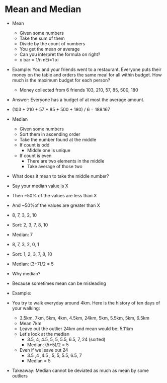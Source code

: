 # Mean and Median

- Mean

  - Given some numbers
  - Take the sum of them
  - Divide by the count of numbers
  - You get the mean or average
  - Can you interpret the formula on right?
  - x bar = 1/n nEi=1 xi

- Example: You and your friends went to a restaurant. Everyone puts their money on the table and orders the same meal for all within budget. How much is the maximum budget for each person?
  - Money collected from 6 friends 103, 210, 57, 85, 500, 180
- Answer: Everyone has a budget of at most the average amount.
- (103 + 210 + 57 + 85 + 500 + 180) / 6 = 189.167

- Median

  - Given some numbers
  - Sort them in ascending order
  - Take the number found at the middle
  - If count is odd
    - Middle one is unique
  - If count is even
    - There are two elements in the middle
    - Take average of those two

- What does it mean to take the middle number?
- Say your median value is X
- Then ~50% of the values are less than X
- And ~50%of the values are greater than X
- 8, 7, 3, 2, 10
- Sort: 2, 3, 7, 8, 10
- Median: 7

- 8, 7, 3, 2, 0, 1
- Sort: 1, 2, 3, 7, 8, 10
- Median: (3+7)/2 = 5

- Why median?
- Because sometimes mean can be misleading
- Example:
- You try to walk everyday around 4km. Here is the history of ten days of your walking:
  - 3.5km, 7km, 5km, 4km, 4.5km, 24km, 5km, 5.5km, 5km, 6.5km
  - Mean 7km
  - Leave out the outlier 24km and mean would be: 5.11km
  - Let's look at the median
    - 3.5, 4, 4.5, 5, 5, 5.5, 6.5, 7, 24 (sorted)
    - Median: (5+5)/2 = 5
  - Even if we leave out 24
    - 3.5 ,4 ,4.5 , 5, 5, 5.5, 6.5, 7
    - Median = 5
- Takeaway: Median cannot be deviated as much as mean by some outliers
